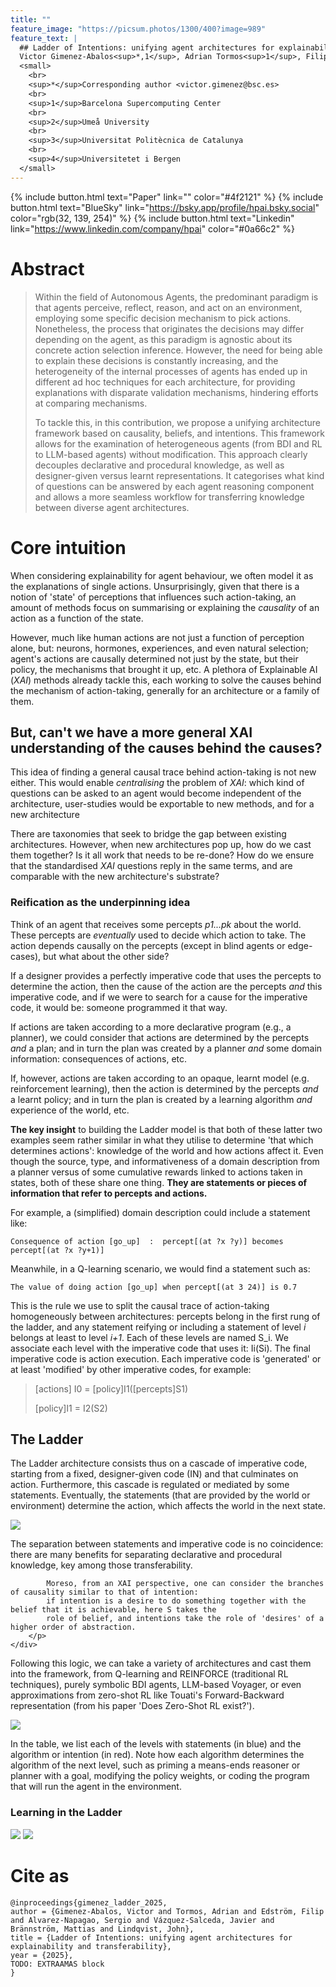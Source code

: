```yaml
---
title: ""
feature_image: "https://picsum.photos/1300/400?image=989"
feature_text: |
  ## Ladder of Intentions: unifying agent architectures for explainability and transferability
  Victor Gimenez-Abalos<sup>*,1</sup>, Adrian Tormos<sup>1</sup>, Filip Edström<sup>2</sup>, Sergio Alvarez-Napagao<sup>3,1</sup>, Javier Vázquez-Salceda<sup>3</sup>, Mattias Brännström<sup>2</sup>, John Lindqvist<sup>4</sup>
  <small>
    <br>
    <sup>*</sup>Corresponding author <victor.gimenez@bsc.es>
    <br>
    <sup>1</sup>Barcelona Supercomputing Center
    <br>
    <sup>2</sup>Umeå University
    <br>
    <sup>3</sup>Universitat Politècnica de Catalunya
    <br>
    <sup>4</sup>Universitetet i Bergen
  </small>
---
```



{% include button.html text="Paper" link="" color="#4f2121"  %} {% include button.html text="BlueSky" link="https://bsky.app/profile/hpai.bsky.social" color="rgb(32, 139, 254)" %}  {% include button.html text="Linkedin" link="https://www.linkedin.com/company/hpai" color="#0a66c2" %}

# Abstract

> Within the field of Autonomous Agents, the predominant paradigm is that agents perceive, reflect, reason, and act on an environment, employing some specific decision mechanism to pick actions. 
Nonetheless, the process that originates the decisions may differ depending on the agent, as this paradigm is agnostic about its concrete action selection inference.
However, the need for being able to explain these decisions is constantly increasing, and the heterogeneity of the internal processes of agents has ended up in different ad hoc techniques for each architecture, for providing explanations with disparate validation mechanisms, hindering efforts at comparing mechanisms.
>
> To tackle this, in this contribution, we propose a unifying architecture framework based on causality, beliefs, and intentions. This framework allows for the examination of heterogeneous agents (from BDI and RL to LLM-based agents) without modification. 
This approach clearly decouples declarative and procedural knowledge, as well as designer-given versus learnt representations. 
It categorises what kind of questions can be answered by each agent reasoning component and allows a more seamless workflow for transferring knowledge between diverse agent architectures.

# Core intuition

When considering explainability for agent behaviour, we often model it as the explanations of single actions. 
Unsurprisingly, given that there is a notion of 'state' of perceptions that influences such action-taking, an amount
of methods focus on summarising or explaining the _causality_ of an action as a function of the state.

However, much like human actions are not just a function of perception alone, but: neurons, hormones, experiences, and 
even natural selection; agent's actions are causally determined not just by the state, but their policy, the mechanisms
that brought it up, etc. A plethora of Explainable AI (_XAI_) methods already tackle this, each working to solve the causes behind
the mechanism of action-taking, generally for an architecture or a family of them.

## But, can't we have a more general XAI understanding of the causes behind the causes?
This idea of finding a general causal trace behind action-taking is not new either. This would enable _centralising_ the
problem of _XAI_: which kind of questions can be asked to an agent would become independent of the architecture,
user-studies would be exportable to new methods, and for a new architecture

There are taxonomies that seek to bridge the gap between existing architectures. However, when new architectures pop up,
how do we cast them together? Is it all work that needs to be re-done? How do we ensure that the standardised _XAI_ 
questions reply in the same terms, and are comparable with the new architecture's substrate?

### Reification as the underpinning idea

Think of an agent that receives some percepts _p1...pk_ about the world. These percepts are _eventually_ used to decide
which action to take. The action depends causally on the percepts (except in blind agents or edge-cases), but what about
the other side?

If a designer provides a perfectly imperative code that uses the percepts to determine the action,
then the cause of the action are the percepts _and_ this imperative code, and if we were to search for a cause for the
imperative code, it would be: someone programmed it that way.

If actions are taken according to a more declarative program (e.g., a planner), we could consider that actions are
determined by the percepts _and_ a plan; and in turn the plan was created by a planner _and_ some domain information: 
consequences of actions, etc.

If, however, actions are taken according to an opaque, learnt model (e.g. reinforcement learning), then the action
is determined by the percepts _and_ a learnt policy; and in turn the plan is created by a learning algorithm _and_
experience of the world, etc.

**The key insight** to building the Ladder model is that both of these latter two examples seem rather similar in what they
utilise to determine 'that which determines actions': knowledge of the world and how actions affect it. Even though the 
source, type, and informativeness of a domain description from a planner versus of some cumulative rewards linked to
actions taken in states, both of these share one thing. **They are statements or pieces of information that refer to
percepts and actions.** 

For example, a (simplified) domain description could include a statement like: 
```
Consequence of action [go_up]  :  percept[(at ?x ?y)] becomes percept[(at ?x ?y+1)]
```

Meanwhile, in a Q-learning scenario, we would find a statement such as:
```
The value of doing action [go_up] when percept[(at 3 24)] is 0.7
```

This is the rule we use to split the causal trace of action-taking homogeneously between architectures: percepts belong
in the first rung of the ladder, and any statement reifying or including a statement of level _i_ belongs at least to
level _i+1_. Each of these levels are named S_i. We associate each level with the imperative code that uses it: Ii(Si).
The final imperative code is action execution. Each imperative code is 'generated' or at least 'modified' by other
imperative codes, for example: 

> [actions] I0 =  [policy]I1([percepts]S1)
> 
> [policy]I1   = I2(S2)

## The Ladder

The Ladder architecture consists thus on a cascade of imperative code, starting from a fixed, designer-given code (IN)
and that culminates on action. Furthermore, this cascade is regulated or mediated by some statements. Eventually,
the statements (that are provided by the world or environment) determine the action, which affects the world in the next
state.

<div class="grid">
    <div class="col-1 screenshot">
        <div class="screenshot">
            <img class="screenshot" src="assets/ladder1.png">
        </div>
    </div>
    <div class="col-2">
        <p class="results-text">
            The separation between statements and imperative code is no coincidence: there are many benefits for
            separating declarative and procedural knowledge, key among those transferability.

            Moreso, from an XAI perspective, one can consider the branches of causality similar to that of intention:
            if intention is a desire to do something together with the belief that it is achievable, here S takes the 
            role of belief, and intentions take the role of 'desires' of a higher order of abstraction.
        </p>
    </div>
</div>


Following this logic, we can take a variety of architectures and cast them into the framework, from Q-learning and
REINFORCE (traditional RL techniques), purely symbolic BDI agents, LLM-based Voyager, or even approximations from zero-shot
RL like Touati's Forward-Backward representation (from his paper 'Does Zero-Shot RL exist?').

<img class="screenshot" src="assets/table.png">

In the table, we list each of the levels with statements (in blue) and the algorithm or intention (in red). Note how
each algorithm determines the algorithm of the next level, such as priming a means-ends reasoner or planner with a goal,
modifying the policy weights, or coding the program that will run the agent in the environment.

### Learning in the Ladder

<img class="screenshot" src="assets/ladder2.png">
<img class="screenshot" src="assets/ladder3.png">

# Cite as

```
@inproceedings{gimenez_ladder_2025,
author = {Gimenez-Abalos, Victor and Tormos, Adrian and Edström, Filip and Alvarez-Napagao, Sergio and Vázquez-Salceda, Javier and Brännström, Mattias and Lindqvist, John},
title = {Ladder of Intentions: unifying agent architectures for explainability and transferability},
year = {2025},
TODO: EXTRAAMAS block
}
```